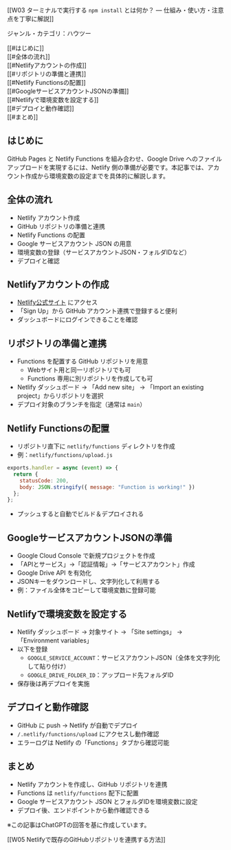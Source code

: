 [[W03 ターミナルで実行する `npm install` とは何か？ — 仕組み・使い方・注意点を丁寧に解説]]

ジャンル・カテゴリ：ハウツー

[[#はじめに]]  
[[#全体の流れ]]  
[[#Netlifyアカウントの作成]]  
[[#リポジトリの準備と連携]]  
[[#Netlify Functionsの配置]]  
[[#GoogleサービスアカウントJSONの準備]]  
[[#Netlifyで環境変数を設定する]]  
[[#デプロイと動作確認]]  
[[#まとめ]]

## はじめに
GitHub Pages と Netlify Functions を組み合わせ、Google Drive へのファイルアップロードを実現するには、Netlify 側の準備が必要です。本記事では、アカウント作成から環境変数の設定までを具体的に解説します。

## 全体の流れ
- Netlify アカウント作成  
- GitHub リポジトリの準備と連携  
- Netlify Functions の配置  
- Google サービスアカウント JSON の用意  
- 環境変数の登録（サービスアカウントJSON・フォルダIDなど）  
- デプロイと確認  

## Netlifyアカウントの作成
- [Netlify公式サイト](https://www.netlify.com/) にアクセス  
- 「Sign Up」から GitHub アカウント連携で登録すると便利  
- ダッシュボードにログインできることを確認  

## リポジトリの準備と連携
- Functions を配置する GitHub リポジトリを用意  
  - Webサイト用と同一リポジトリでも可  
  - Functions 専用に別リポジトリを作成しても可  
- Netlify ダッシュボード → 「Add new site」 → 「Import an existing project」からリポジトリを選択  
- デプロイ対象のブランチを指定（通常は `main`）  

## Netlify Functionsの配置
- リポジトリ直下に `netlify/functions` ディレクトリを作成  
- 例：`netlify/functions/upload.js`  
```javascript
exports.handler = async (event) => {
  return {
    statusCode: 200,
    body: JSON.stringify({ message: "Function is working!" })
  };
};
```
- プッシュすると自動でビルド＆デプロイされる

## GoogleサービスアカウントJSONの準備
- Google Cloud Console で新規プロジェクトを作成  
- 「APIとサービス」→「認証情報」→「サービスアカウント」作成  
- Google Drive API を有効化  
- JSONキーをダウンロードし、文字列化して利用する  
- 例：ファイル全体をコピーして環境変数に登録可能  

## Netlifyで環境変数を設定する
- Netlify ダッシュボード → 対象サイト → 「Site settings」 → 「Environment variables」  
- 以下を登録  
  - `GOOGLE_SERVICE_ACCOUNT`：サービスアカウントJSON（全体を文字列化して貼り付け）  
  - `GOOGLE_DRIVE_FOLDER_ID`：アップロード先フォルダID  
- 保存後は再デプロイを実施  

## デプロイと動作確認
- GitHub に push → Netlify が自動でデプロイ  
- `/.netlify/functions/upload` にアクセスし動作確認  
- エラーログは Netlify の「Functions」タブから確認可能  

## まとめ
- Netlify アカウントを作成し、GitHub リポジトリを連携  
- Functions は `netlify/functions` 配下に配置  
- Google サービスアカウント JSON とフォルダIDを環境変数に設定  
- デプロイ後、エンドポイントから動作確認できる  

※この記事はChatGPTの回答を基に作成しています。

[[W05 Netlifyで既存のGitHubリポジトリを連携する方法]]
